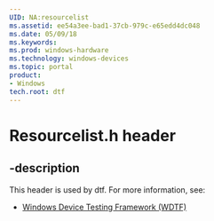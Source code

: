 ```yaml
---
UID: NA:resourcelist
ms.assetid: ee54a3ee-bad1-37cb-979c-e65edd4dc048
ms.date: 05/09/18
ms.keywords: 
ms.prod: windows-hardware
ms.technology: windows-devices
ms.topic: portal
product:
- Windows
tech.root: dtf
---
```


# Resourcelist.h header


## -description


This header is used by dtf. For more information, see:

- [Windows Device Testing Framework (WDTF)](../_dtf/index.md)
